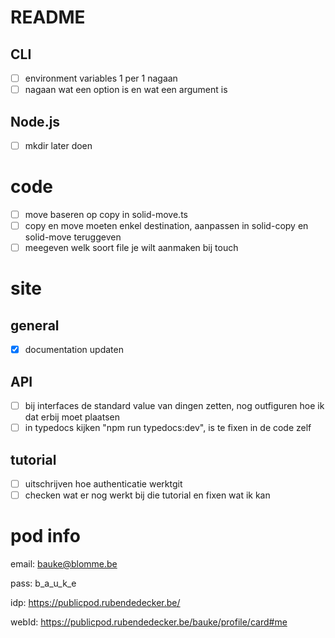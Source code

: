 # README
## CLI
<!-- - [x] nagaan welke commands er gebruikt worden -->
<!-- - [x] documentatie per command nagaan -->
- [ ] environment variables 1 per 1 nagaan
- [ ] nagaan wat een option is en wat een argument is
<!-- - [x] nagaan welke commands zelfde functionality hebben en namen toevoegen in de readme -->
## Node.js
<!-- - [x] options nagaan welke nu optional zijn -->
<!-- - [x] nagaan welke commands er gebruikt worden -->
<!-- - [x] documentatie per command nagaan -->
<!-- - [x] duidelijke uitleg wat wat doet bij commando's -->
<!-- - [x] remove gaat nooit verwijderen van local disk -->
- [ ] mkdir later doen
<!-- - [x] bijzetten wanneer nodig dat async iterator wordt teruggegeven -->
<!-- - [x] onderscheid maken tussen standard options en function specific options -->
# code
- [ ] move baseren op copy in solid-move.ts
- [ ] copy en move moeten enkel destination, aanpassen in solid-copy en solid-move teruggeven
- [ ] meegeven welk soort file je wilt aanmaken bij touch
# site
## general
- [x] documentation updaten
## API
- [ ] bij interfaces de standard value van dingen zetten, nog outfiguren hoe ik dat erbij moet plaatsen
- [ ] in typedocs kijken "npm run typedocs:dev", is te fixen in de code zelf
## tutorial
- [ ] uitschrijven hoe authenticatie werktgit
- [ ] checken wat er nog werkt bij die tutorial en fixen wat ik kan

# pod info

email:  bauke@blomme.be

pass:   b_a_u_k_e

idp:    https://publicpod.rubendedecker.be/

webId:  https://publicpod.rubendedecker.be/bauke/profile/card#me
